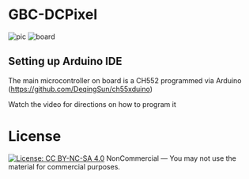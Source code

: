 # GBC-DCPixel

![pic](https://github.com/nataliethenerd/GBC-DCPixel/blob/fa8576c19f384e4fbf995751ae0dfb9b78ee7128/assets/kirb.png)
![board](https://github.com/nataliethenerd/GBC-DCPixel/blob/fa8576c19f384e4fbf995751ae0dfb9b78ee7128/assets/dcpixelcharge.png)

## Setting up Arduino IDE

The main microcontroller on board is a CH552 programmed via Arduino
(https://github.com/DeqingSun/ch55xduino)

Watch the video for directions on how to program it

# License

 [![License: CC BY-NC-SA 4.0](https://licensebuttons.net/l/by-nc-sa/4.0/80x15.png)](https://creativecommons.org/licenses/by-nc-sa/4.0/)
NonCommercial — You may not use the material for commercial purposes.
